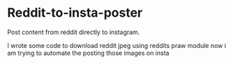 # Reddit-to-insta-poster
Post content from reddit directly to instagram.


I wrote some code to download reddit jpeg using reddits praw module
now i am trying to automate the posting those images on insta
